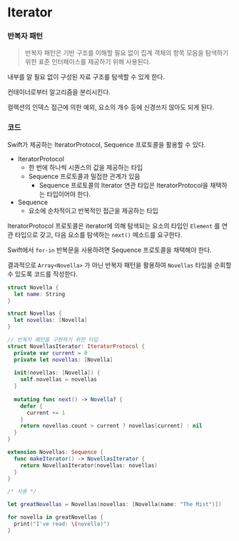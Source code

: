 # Iterator

### 반복자 패턴

> 반복자 패턴은 기반 구조를 이해할 필요 없이 집계 객체의 항목 모음을 탐색하기 위한 표준 인터페이스를 제공하기 위해 사용된다.

내부를 알 필요 없이 구성된 자료 구조를 탐색할 수 있게 한다.

컨테이너로부터 알고리즘을 분리시킨다.

컬렉션의 인덱스 접근에 의한 예외, 요소의 개수 등에 신경쓰지 않아도 되게 된다.

### 코드

Swift가 제공하는 IteratorProtocol, Sequence 프로토콜을 활용할 수 있다.

- IteratorProtocol
  - 한 번에 하나씩 시퀀스의 값을 제공하는 타입
  - Sequence 프로토콜과 밀접한 관계가 있음
    - Sequence 프로토콜의 Iterator 연관 타입은 IteratorProtocol을 채택하는 타입이어야 한다.
- Sequence
  - 요소에 순차적이고 반복적인 접근을 제공하는 타입

IteratorProtocol 프로토콜은 iterator에 의해 탐색되는 요소의 타입인 `Element` 를 연관 타입으로 갖고, 다음 요소를 탐색하는 `next()` 메소드를 요구한다.

Swift에서 `for-in` 반복문을 사용하려면 Sequence 프로토콜을 채택해야 한다.

결과적으로 `Array<Novella>` 가 아닌 반복자 패턴을 활용하여 `Novellas` 타입을 순회할 수 있도록 코드를 작성한다.

```swift
struct Novella {
  let name: String
}

struct Novellas {
  let novellas: [Novella]
}

// 반복자 패턴을 구현하기 위한 타입
struct NovellasIterator: IteratorProtocol {
  private var current = 0
  private let novellas: [Novella]
  
  init(novellas: [Novella]) {
    self.novellas = novellas
  }
  
  mutating func next() -> Novella? {
    defer {
      current += 1
    }
    return novellas.count > current ? novellas[current] : nil
  }
}

extension Novellas: Sequence {
  func makeIterator() -> NovellasIterator {
    return NovellasIterator(novellas: novellas)
  }
}

/* 사용 */

let greatNovellas = Novellas(novellas: [Novella(name: "The Mist")])

for novella in greatNovellas {
  print("I've read: \(novella)")
}
```